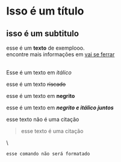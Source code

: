 # Isso é um título
## isso é um subtitulo
esse é um **texto** de exemplooo.  
encontre mais informações em [vai se ferrar](https://www.alura.com.br/artigos/como-trabalhar-com-markdown#:~:text=Markdown%20%C3%A9%20um%20formato%20de,mais%20complexas%2C%20como%20o%20HTML.)


\
Esse é um texto em  *itálico* 

esse é um texto ~~riscado~~ 

esse é um texto em **negrito**

esse é um texto em **_negrito e itálico juntos_**

esse texto não é uma citação
> esse texto é uma citação

\
``` 
esse comando não será formatado

```

